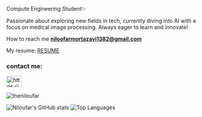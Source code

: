 Compute Engineering Student✨

Passionate about exploring new fields in tech, currently diving into AI with a focus on medical image processing. 
Always eager to learn and innovate!

How to reach me **niloofarmortazavi1382@gmail.com**

My resume: [RESUME](https://drive.google.com/file/d/1ETEy6bz7JVZHsBpW6nEsDOIorPoindPH/view?usp=sharing)

<h3 align="left">contact me:</h3>
<p align="left">
<a href="https://www.linkedin.com/in/niloufar-mortazavi/" target="blank"><img align="center" src="https://raw.githubusercontent.com/rahuldkjain/github-profile-readme-generator/master/src/images/icons/Social/linked-in-alt.svg" alt="https://www.linkedin.com/in/niloufar-mortazavi/" height="30" width="40" /></a>
</p>

<p><img align="center" src="https://github.com/theniloufar/github-readme-stats" alt="theniloufar" /></p>


![Niloufar's GitHub stats](https://github-readme-stats.vercel.app/api?username=theniloufar&show_icons=true&theme=radical)
![Top Languages](https://github-readme-stats.vercel.app/api/top-langs/?username=theniloufar&layout=compact&theme=radical)

